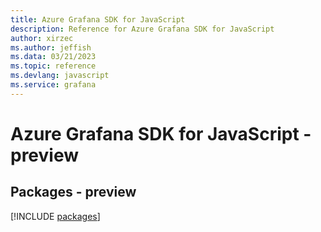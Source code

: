 ```yaml
---
title: Azure Grafana SDK for JavaScript
description: Reference for Azure Grafana SDK for JavaScript
author: xirzec
ms.author: jeffish
ms.data: 03/21/2023
ms.topic: reference
ms.devlang: javascript
ms.service: grafana
---
```

# Azure Grafana SDK for JavaScript - preview
## Packages - preview
[!INCLUDE [packages](grafana-index.md)]